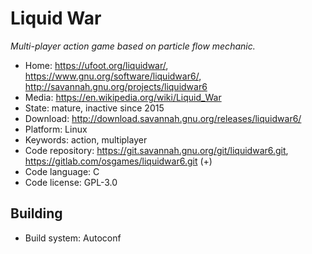 # Liquid War

_Multi-player action game based on particle flow mechanic._

- Home: https://ufoot.org/liquidwar/, https://www.gnu.org/software/liquidwar6/, http://savannah.gnu.org/projects/liquidwar6
- Media: https://en.wikipedia.org/wiki/Liquid_War
- State: mature, inactive since 2015
- Download: http://download.savannah.gnu.org/releases/liquidwar6/
- Platform: Linux
- Keywords: action, multiplayer
- Code repository: https://git.savannah.gnu.org/git/liquidwar6.git, https://gitlab.com/osgames/liquidwar6.git (+)
- Code language: C
- Code license: GPL-3.0

## Building

- Build system: Autoconf
